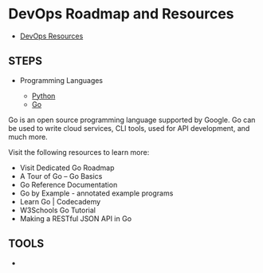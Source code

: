 # DevOps Roadmap and Resources

- [DevOps Resources](https://github.com/bregman-arie/devops-resources)

## STEPS

- Programming Languages 

   - [Python]()
   - [Go]()
    
Go is an open source programming language supported by Google. Go can be used to write cloud services, CLI tools, used for API development, and much more.

Visit the following resources to learn more:

- Visit Dedicated Go Roadmap
- A Tour of Go – Go Basics
- Go Reference Documentation
- Go by Example - annotated example programs
- Learn Go | Codecademy
- W3Schools Go Tutorial
- Making a RESTful JSON API in Go 



## TOOLS

- 


